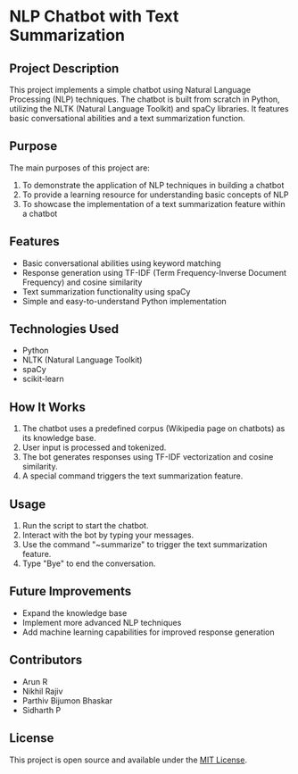 # NLP Chatbot with Text Summarization

## Project Description

This project implements a simple chatbot using Natural Language Processing (NLP) techniques. The chatbot is built from scratch in Python, utilizing the NLTK (Natural Language Toolkit) and spaCy libraries. It features basic conversational abilities and a text summarization function.

## Purpose

The main purposes of this project are:

1. To demonstrate the application of NLP techniques in building a chatbot
2. To provide a learning resource for understanding basic concepts of NLP
3. To showcase the implementation of a text summarization feature within a chatbot

## Features

- Basic conversational abilities using keyword matching
- Response generation using TF-IDF (Term Frequency-Inverse Document Frequency) and cosine similarity
- Text summarization functionality using spaCy
- Simple and easy-to-understand Python implementation

## Technologies Used

- Python
- NLTK (Natural Language Toolkit)
- spaCy
- scikit-learn

## How It Works

1. The chatbot uses a predefined corpus (Wikipedia page on chatbots) as its knowledge base.
2. User input is processed and tokenized.
3. The bot generates responses using TF-IDF vectorization and cosine similarity.
4. A special command triggers the text summarization feature.

## Usage

1. Run the script to start the chatbot.
2. Interact with the bot by typing your messages.
3. Use the command "~summarize" to trigger the text summarization feature.
4. Type "Bye" to end the conversation.

## Future Improvements

- Expand the knowledge base
- Implement more advanced NLP techniques
- Add machine learning capabilities for improved response generation

## Contributors

- Arun R
- Nikhil Rajiv
- Parthiv Bijumon Bhaskar
- Sidharth P

## License

This project is open source and available under the [MIT License](LICENSE).
